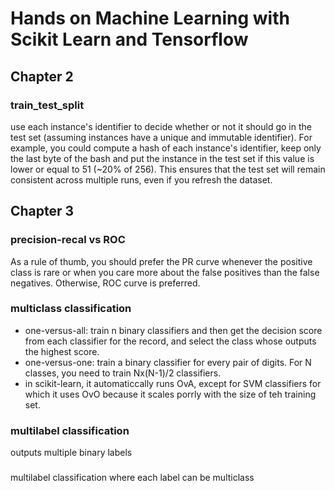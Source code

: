 # Hands on Machine Learning with Scikit Learn and Tensorflow

## Chapter 2

### train_test_split

use each instance's identifier to decide whether or not it should go in the test set (assuming instances have a unique and immutable identifier). For example, you could compute a hash of each instance's identifier, keep only the last byte of the bash and put the instance in the test set if this value is lower or equal to 51 (~20% of 256). This ensures that the test set will remain consistent across multiple runs, even if you refresh the dataset.


## Chapter 3

### precision-recal vs ROC

As a rule of thumb, you should prefer the PR curve whenever the positive class is rare or when you care more about the false positives than the false negatives. Otherwise, ROC curve is preferred. 

### multiclass classification

- one-versus-all: train n binary classifiers and then get the decision score from each classifier for the record, and select the class whose outputs the highest score.
- one-versus-one: train a binary classifier for every pair of digits. For N classes, you need to train Nx(N-1)/2 classifiers. 
- in scikit-learn, it automaticcally runs OvA, except for SVM classifiers for which it uses OvO because it scales porrly with the size of teh training set. 

### multilabel classification
outputs multiple binary labels

###
multilabel classification where each label can be multiclass
